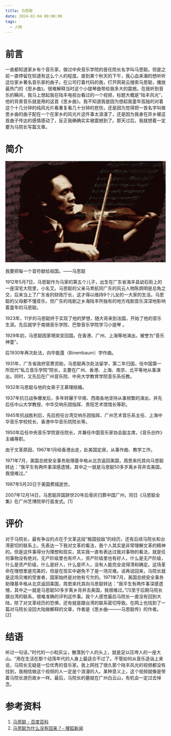 ```yaml
---
title: 马思聪
date: 2024-02-04 00:00:00
tags: 
  - 人物
---
```

# 前言

一直都知道家乡有个音乐家，做过中央音乐学院的首任院长名字叫马思聪。但是之前一直停留在知道有这么个人的程度。直到某个秋天的下午，我心血来潮的想听听这位家乡著名音乐家的曲子。在公司打着代码的我，打开网易云搜索马思聪，播放最热门的《思乡曲》。很难解释当时这个小提琴曲带给我多大的震撼。在我听到音乐的瞬间，我马上想起我在陆丰电视台看过的一个视频，标题大概是“陆丰风光”，他的背景音乐就是用的这首《思乡曲》。我不知道我是因为想起我童年孤独的对着这个十几分钟的纯风光片看重复看几十分钟的悲伤，还是因为觉得把一首名字叫做思乡曲的曲子配在一个在家乡的风光片这件事太浪漫了，还是因为我身在异乡被这首曲子传达的感情感动了，反正我确确实实被震撼到了。那天过后，我就想着一定要为马院长写篇文章。

# 简介

![马思聪](马思聪/640.webp)

我要把每一个音符献给祖国。——马思聪

1912年5月7日，马思聪作为马家的第五个儿子，出生在广东省海丰县幼石街上的一座深宅大院里，小名艾。马思聪的父亲马育航同广东的风云人物陈炯明是总角之交，后来当上了广东省的财政厅长，这才得以维持9个儿女的一大家的生活。马思聪的父母都不懂音乐，但广东的戏剧之乡海陆丰所独有的地方戏剧音乐深深地影响着童年的马思聪。

1923年，11岁的马思聪终于实现了他的梦想，随大哥来到法国，开始了他的音乐生涯。先后就学于南锡音乐学院、巴黎音乐学院学习小提琴 。

1929年初，马思聪因家境突变回国。在香港、广州、上海等地演出，被誉为“音乐神童”。

后1930年再次赴法，向毕能蓬（Binembaum）学作曲。

1931年，广东省政府官费资助，马思聪再次赴法留学，第二年归国，任中国第一所现代“私立音乐学院”院长，主要在广州、香港、上海、南京、北平等地从事演出。同时，又先后在广州音乐院、中央大学教育学院音乐系任教。

1932年马思聪与他的女弟子王慕理结婚。

1937年抗日战争爆发后，多年转辗于华南、西南各地坚持从事频繁的演出，并先后任中山大学教授、中华交响乐团指挥、贵阳艺术馆馆长等职。

1945年抗战胜利后，先后担任台湾交响乐团指挥、广州艺术音乐系主任、上海中华音乐学校校长、香港中华音乐院院长等。

1950年后任中央音乐学院首任院长，并兼任中国音乐家协会副主席，《音乐创作》主编等职。

由于文革原因，1967年1月经香港出走，赴美国定居，从事作曲、教学工作。

1971年7月，美国总统安全事务助理基辛格从北京返回美国，周恩来托其向马思聪转达：“我平生有两件事深感遗憾，其中之一就是马思聪50多岁离乡背井去美国，我很难过。”

1987年5月20日于美国费城逝世。

2007年12月14日，马思聪异国辞世20年后骨灰归葬中国广州，同日《马思聪全集》在广州艺博院举行首发式。[1]

# 评价

对于马院长，最有争议的点在于文革这段”叛国投敌“的经历，还有后续马院长和台湾密切的联系上。先表达一下我对文革的看法，我个人其实是非常理解文革的精神的。但是这件事得分为理想和现实，其实我一直有表达过我对事物的看法，就是任何事物没有绝对。无产阶级里也有坏人，资产阶级里也有好人，什么是无产阶级，什么是资产阶级，什么是好人，什么是坏人，没有人能完全说得清和确定。这场革命在理想里是完美的，但是在现实中避免不了是一场灾难。话再说回来，马院长就是这场灾难的受害者，国家始终是对他有亏欠的。1971年7月，美国总统安全事务助理基辛格从北京返回美国，周恩来托其向马思聪转达：“我平生有两件事深感遗憾，其中之一就是马思聪50多岁离乡背井去美国，我很难过。”[1]至于后期马院长跟台湾的联系，很难准确的评判这件事。我个人感觉最后马院长一直没有回到大陆，除了对文革经历的恐惧，还有就是跟台湾的联系密切导致。在网上也找到了一篇对马院长没回大陆做解释的文章，作者是《思乡曲———马思聪传》的作者。[2]

# 结语

听过一句话，”时代的一小粒灰尘，散落到个人的头上，就是足以压垮人的一座大山。“用在生活在那个动荡年代的人身上最适合不过了。不管如何从音乐造诣上来说，马院长无疑是一位优秀的音乐家。我上网找了很久那个陆丰风光的视频都没有找到，我相信做这个视频的人一定是个浪漫的人。某种意义上，这个视频就像是带着马院长游历故乡一样。最后，马院长的墓就在广州白云山，有机会一定过去悼念。

# 参考资料

1. [马思聪 - 百度百科](https://baike.baidu.com/item/%E9%A9%AC%E6%80%9D%E8%81%AA/77996)
2. [马思聪为什么没有回来？- 搜狐新闻](https://www.sohu.com/a/118293604_490087)


